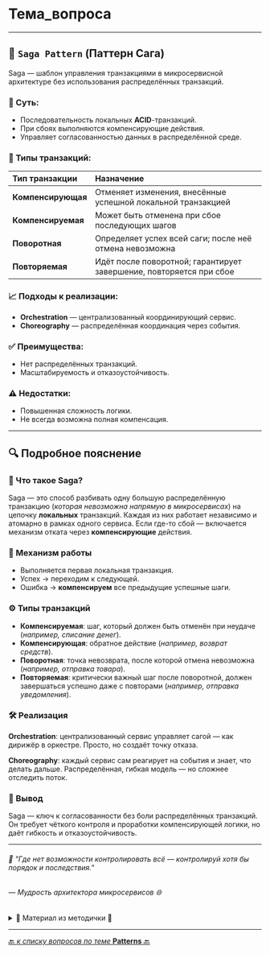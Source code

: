 # Тема_вопроса

---
## 🧩 `Saga Pattern` (Паттерн Сага)

Saga — шаблон управления транзакциями в микросервисной архитектуре без использования распределённых транзакций.

### 📌 Суть:
- Последовательность локальных **ACID**-транзакций.
- При сбоях выполняются компенсирующие действия.
- Управляет согласованностью данных в распределённой среде.

### 🧠 Типы транзакций:
| Тип транзакции     | Назначение                                                          |
|:-------------------|:--------------------------------------------------------------------|
| **Компенсирующая** | Отменяет изменения, внесённые успешной локальной транзакцией        |
| **Компенсируемая** | Может быть отменена при сбое последующих шагов                      |
| **Поворотная**     | Определяет успех всей саги; после неё отмена невозможна             |
| **Повторяемая**    | Идёт после поворотной; гарантирует завершение, повторяется при сбое |

### 📈 Подходы к реализации:
- **Orchestration** — централизованный координирующий сервис.
- **Choreography** — распределённая координация через события.

### ✅ Преимущества:
- Нет распределённых транзакций.
- Масштабируемость и отказоустойчивость.

### ⚠️ Недостатки:
- Повышенная сложность логики.
- Не всегда возможна полная компенсация.

---
## 🔍 Подробное пояснение

### 🧠 Что такое Saga?
Saga — это способ разбивать одну большую распределённую транзакцию 
(_которая невозможна напрямую в микросервисах_) на цепочку **локальных** транзакций. 
Каждая из них работает независимо и атомарно в рамках одного сервиса. 
Если где-то сбой — включается механизм отката через **компенсирующие** действия.

### 🔄 Механизм работы
* Выполняется первая локальная транзакция.
* Успех → переходим к следующей.
* Ошибка → **компенсируем** все предыдущие успешные шаги.

### ⚙️ Типы транзакций
* **Компенсируемая**: шаг, который должен быть отменён при неудаче (_например, списание денег_).
* **Компенсирующая**: обратное действие (_например, возврат средств_).
* **Поворотная**: точка невозврата, после которой отмена невозможна (_например, отправка товара_).
* **Повторяемая**: критически важный шаг после поворотной, 
должен завершаться успешно даже с повторами (_например, отправка уведомления_).

### 🛠️ Реализация
**Orchestration**: централизованный сервис управляет сагой — как дирижёр в оркестре. 
Просто, но создаёт точку отказа.  

**Choreography**: каждый сервис сам реагирует на события и знает, что делать дальше. 
Распределённая, гибкая модель — но сложнее отследить поток.

### 💎 Вывод
Saga — ключ к согласованности без боли распределённых транзакций. 
Он требует чёткого контроля и проработки компенсирующей логики, но даёт гибкость и отказоустойчивость.


---
###### 🧠 "Где нет возможности контролировать всё — контролируй хотя бы порядок и последствия."
###### — Мудрость архитектора микросервисов 🌐




<details>
        <summary>📝 Материал из методички 🔽</summary>

```text
Сага — это механизм, обеспечивающий согласованность данных в микросервисах без применения распределенных транзакций.

Для каждой системной команды, которой надо обновлять данные в нескольких сервисах, создается некоторая сага. 
Сага представляет из себя некоторый «чек-лист», состоящий из последовательных локальных ACID-транзакций, 
каждая из которых обновляет данные в одном сервисе. Для обработки сбоев применяется компенсирующая транзакция. 
Такие транзакции выполняются в случае сбоя на всех сервисах, на которых локальные транзакции выполнились успешно.

Типов транзакций в саге четыре:
Компенсирующая — отменяет изменение, сделанное локальной транзакцией.
Компенсируемая — это транзакция, которую необходимо компенсировать (отменить) в случае, 
    если последующие транзакции завершаются неудачей.
Поворотная — транзакция, определяющая успешность всей саги. 
    Если она выполняется успешно, то сага гарантированно дойдет до конца. 
    Если она выполняется неудачей, то сага гарантированно дойдет до конца.
Повторяемая — идет после поворотной и гарантированно завершается успехом.
```
</details>

---

[🔙 _к списку вопросов по теме_ **Patterns** 🔙](/ITM/ITM07_Patterns/patterns.md)
